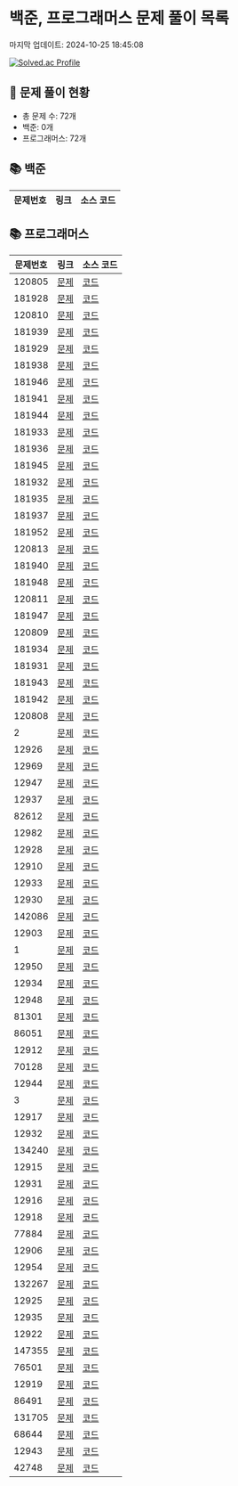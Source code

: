 # 백준, 프로그래머스 문제 풀이 목록

마지막 업데이트: 2024-10-25 18:45:08

[![Solved.ac Profile](http://mazassumnida.wtf/api/v2/generate_badge?boj=200732)](https://solved.ac/200732)

## 🚀 문제 풀이 현황
- 총 문제 수: 72개
- 백준: 0개
- 프로그래머스: 72개

## 📚 백준
| 문제번호 | 링크 | 소스 코드 |
| ----- | ----- | ----- |

## 📚 프로그래머스
| 문제번호 | 링크 | 소스 코드 |
| ----- | ----- | ----- |
|120805|[문제](https://school.programmers.co.kr/learn/courses/30/lessons/120805)|[코드](https://github.com/ljh0808/Codetest/blob/89f9b6322ad9c624ad8f140b596ba5777974eb66/프로그래머스/0/120805. 몫 구하기/몫 구하기.java)|
|181928|[문제](https://school.programmers.co.kr/learn/courses/30/lessons/181928)|[코드](https://github.com/ljh0808/Codetest/blob/89f9b6322ad9c624ad8f140b596ba5777974eb66/프로그래머스/0/181928. 이어 붙인 수/이어 붙인 수.java)|
|120810|[문제](https://school.programmers.co.kr/learn/courses/30/lessons/120810)|[코드](https://github.com/ljh0808/Codetest/blob/89f9b6322ad9c624ad8f140b596ba5777974eb66/프로그래머스/0/120810. 나머지 구하기/나머지 구하기.java)|
|181939|[문제](https://school.programmers.co.kr/learn/courses/30/lessons/181939)|[코드](https://github.com/ljh0808/Codetest/blob/89f9b6322ad9c624ad8f140b596ba5777974eb66/프로그래머스/0/181939. 더 크게 합치기/더 크게 합치기.java)|
|181929|[문제](https://school.programmers.co.kr/learn/courses/30/lessons/181929)|[코드](https://github.com/ljh0808/Codetest/blob/89f9b6322ad9c624ad8f140b596ba5777974eb66/프로그래머스/0/181929. 원소들의 곱과 합/원소들의 곱과 합.java)|
|181938|[문제](https://school.programmers.co.kr/learn/courses/30/lessons/181938)|[코드](https://github.com/ljh0808/Codetest/blob/89f9b6322ad9c624ad8f140b596ba5777974eb66/프로그래머스/0/181938. 두 수의 연산값 비교하기/두 수의 연산값 비교하기.java)|
|181946|[문제](https://school.programmers.co.kr/learn/courses/30/lessons/181946)|[코드](https://github.com/ljh0808/Codetest/blob/89f9b6322ad9c624ad8f140b596ba5777974eb66/프로그래머스/0/181946. 문자열 붙여서 출력하기/문자열 붙여서 출력하기.java)|
|181941|[문제](https://school.programmers.co.kr/learn/courses/30/lessons/181941)|[코드](https://github.com/ljh0808/Codetest/blob/89f9b6322ad9c624ad8f140b596ba5777974eb66/프로그래머스/0/181941. 문자 리스트를 문자열로 변환하기/문자 리스트를 문자열로 변환하기.java)|
|181944|[문제](https://school.programmers.co.kr/learn/courses/30/lessons/181944)|[코드](https://github.com/ljh0808/Codetest/blob/89f9b6322ad9c624ad8f140b596ba5777974eb66/프로그래머스/0/181944. 홀짝 구분하기/홀짝 구분하기.java)|
|181933|[문제](https://school.programmers.co.kr/learn/courses/30/lessons/181933)|[코드](https://github.com/ljh0808/Codetest/blob/89f9b6322ad9c624ad8f140b596ba5777974eb66/프로그래머스/0/181933. flag에 따라 다른 값 반환하기/flag에 따라 다른 값 반환하기.java)|
|181936|[문제](https://school.programmers.co.kr/learn/courses/30/lessons/181936)|[코드](https://github.com/ljh0808/Codetest/blob/89f9b6322ad9c624ad8f140b596ba5777974eb66/프로그래머스/0/181936. 공배수/공배수.java)|
|181945|[문제](https://school.programmers.co.kr/learn/courses/30/lessons/181945)|[코드](https://github.com/ljh0808/Codetest/blob/89f9b6322ad9c624ad8f140b596ba5777974eb66/프로그래머스/0/181945. 문자열 돌리기/문자열 돌리기.java)|
|181932|[문제](https://school.programmers.co.kr/learn/courses/30/lessons/181932)|[코드](https://github.com/ljh0808/Codetest/blob/89f9b6322ad9c624ad8f140b596ba5777974eb66/프로그래머스/0/181932. 코드 처리하기/코드 처리하기.java)|
|181935|[문제](https://school.programmers.co.kr/learn/courses/30/lessons/181935)|[코드](https://github.com/ljh0808/Codetest/blob/89f9b6322ad9c624ad8f140b596ba5777974eb66/프로그래머스/0/181935. 홀짝에 따라 다른 값 반환하기/홀짝에 따라 다른 값 반환하기.java)|
|181937|[문제](https://school.programmers.co.kr/learn/courses/30/lessons/181937)|[코드](https://github.com/ljh0808/Codetest/blob/89f9b6322ad9c624ad8f140b596ba5777974eb66/프로그래머스/0/181937. n의 배수/n의 배수.java)|
|181952|[문제](https://school.programmers.co.kr/learn/courses/30/lessons/181952)|[코드](https://github.com/ljh0808/Codetest/blob/89f9b6322ad9c624ad8f140b596ba5777974eb66/프로그래머스/0/181952. 문자열 출력하기/문자열 출력하기.java)|
|120813|[문제](https://school.programmers.co.kr/learn/courses/30/lessons/120813)|[코드](https://github.com/ljh0808/Codetest/blob/89f9b6322ad9c624ad8f140b596ba5777974eb66/프로그래머스/0/120813. 짝수는 싫어요/짝수는 싫어요.java)|
|181940|[문제](https://school.programmers.co.kr/learn/courses/30/lessons/181940)|[코드](https://github.com/ljh0808/Codetest/blob/89f9b6322ad9c624ad8f140b596ba5777974eb66/프로그래머스/0/181940. 문자열 곱하기/문자열 곱하기.java)|
|181948|[문제](https://school.programmers.co.kr/learn/courses/30/lessons/181948)|[코드](https://github.com/ljh0808/Codetest/blob/89f9b6322ad9c624ad8f140b596ba5777974eb66/프로그래머스/0/181948. 특수문자 출력하기/특수문자 출력하기.java)|
|120811|[문제](https://school.programmers.co.kr/learn/courses/30/lessons/120811)|[코드](https://github.com/ljh0808/Codetest/blob/89f9b6322ad9c624ad8f140b596ba5777974eb66/프로그래머스/0/120811. 중앙값 구하기/중앙값 구하기.java)|
|181947|[문제](https://school.programmers.co.kr/learn/courses/30/lessons/181947)|[코드](https://github.com/ljh0808/Codetest/blob/89f9b6322ad9c624ad8f140b596ba5777974eb66/프로그래머스/0/181947. 덧셈식 출력하기/덧셈식 출력하기.java)|
|120809|[문제](https://school.programmers.co.kr/learn/courses/30/lessons/120809)|[코드](https://github.com/ljh0808/Codetest/blob/89f9b6322ad9c624ad8f140b596ba5777974eb66/프로그래머스/0/120809. 배열 두배 만들기/배열 두배 만들기.java)|
|181934|[문제](https://school.programmers.co.kr/learn/courses/30/lessons/181934)|[코드](https://github.com/ljh0808/Codetest/blob/89f9b6322ad9c624ad8f140b596ba5777974eb66/프로그래머스/0/181934. 조건 문자열/조건 문자열.java)|
|181931|[문제](https://school.programmers.co.kr/learn/courses/30/lessons/181931)|[코드](https://github.com/ljh0808/Codetest/blob/89f9b6322ad9c624ad8f140b596ba5777974eb66/프로그래머스/0/181931. 등차수열의 특정한 항만 더하기/등차수열의 특정한 항만 더하기.java)|
|181943|[문제](https://school.programmers.co.kr/learn/courses/30/lessons/181943)|[코드](https://github.com/ljh0808/Codetest/blob/89f9b6322ad9c624ad8f140b596ba5777974eb66/프로그래머스/0/181943. 문자열 겹쳐쓰기/문자열 겹쳐쓰기.java)|
|181942|[문제](https://school.programmers.co.kr/learn/courses/30/lessons/181942)|[코드](https://github.com/ljh0808/Codetest/blob/89f9b6322ad9c624ad8f140b596ba5777974eb66/프로그래머스/0/181942. 문자열 섞기/문자열 섞기.java)|
|120808|[문제](https://school.programmers.co.kr/learn/courses/30/lessons/120808)|[코드](https://github.com/ljh0808/Codetest/blob/89f9b6322ad9c624ad8f140b596ba5777974eb66/프로그래머스/0/120808. 분수의 덧셈/분수의 덧셈.java)|
|2|[문제](https://school.programmers.co.kr/learn/courses/30/lessons/2)|[코드](https://github.com/ljh0808/Codetest/blob/89f9b6322ad9c624ad8f140b596ba5777974eb66/프로그래머스/0/340206. ［PCCE 기출문제］ 2번 ／ 각도 합치기/［PCCE 기출문제］ 2번 ／ 각도 합치기.java)|
|12926|[문제](https://school.programmers.co.kr/learn/courses/30/lessons/12926)|[코드](https://github.com/ljh0808/Codetest/blob/89f9b6322ad9c624ad8f140b596ba5777974eb66/프로그래머스/1/12926. 시저 암호/시저 암호.java)|
|12969|[문제](https://school.programmers.co.kr/learn/courses/30/lessons/12969)|[코드](https://github.com/ljh0808/Codetest/blob/89f9b6322ad9c624ad8f140b596ba5777974eb66/프로그래머스/1/12969. 직사각형 별찍기/직사각형 별찍기.java)|
|12947|[문제](https://school.programmers.co.kr/learn/courses/30/lessons/12947)|[코드](https://github.com/ljh0808/Codetest/blob/89f9b6322ad9c624ad8f140b596ba5777974eb66/프로그래머스/1/12947. 하샤드 수/하샤드 수.java)|
|12937|[문제](https://school.programmers.co.kr/learn/courses/30/lessons/12937)|[코드](https://github.com/ljh0808/Codetest/blob/89f9b6322ad9c624ad8f140b596ba5777974eb66/프로그래머스/1/12937. 짝수와 홀수/짝수와 홀수.java)|
|82612|[문제](https://school.programmers.co.kr/learn/courses/30/lessons/82612)|[코드](https://github.com/ljh0808/Codetest/blob/89f9b6322ad9c624ad8f140b596ba5777974eb66/프로그래머스/1/82612. 부족한 금액 계산하기/부족한 금액 계산하기.java)|
|12982|[문제](https://school.programmers.co.kr/learn/courses/30/lessons/12982)|[코드](https://github.com/ljh0808/Codetest/blob/89f9b6322ad9c624ad8f140b596ba5777974eb66/프로그래머스/1/12982. 예산/예산.java)|
|12928|[문제](https://school.programmers.co.kr/learn/courses/30/lessons/12928)|[코드](https://github.com/ljh0808/Codetest/blob/89f9b6322ad9c624ad8f140b596ba5777974eb66/프로그래머스/1/12928. 약수의 합/약수의 합.java)|
|12910|[문제](https://school.programmers.co.kr/learn/courses/30/lessons/12910)|[코드](https://github.com/ljh0808/Codetest/blob/89f9b6322ad9c624ad8f140b596ba5777974eb66/프로그래머스/1/12910. 나누어 떨어지는 숫자 배열/나누어 떨어지는 숫자 배열.java)|
|12933|[문제](https://school.programmers.co.kr/learn/courses/30/lessons/12933)|[코드](https://github.com/ljh0808/Codetest/blob/89f9b6322ad9c624ad8f140b596ba5777974eb66/프로그래머스/1/12933. 정수 내림차순으로 배치하기/정수 내림차순으로 배치하기.java)|
|12930|[문제](https://school.programmers.co.kr/learn/courses/30/lessons/12930)|[코드](https://github.com/ljh0808/Codetest/blob/89f9b6322ad9c624ad8f140b596ba5777974eb66/프로그래머스/1/12930. 이상한 문자 만들기/이상한 문자 만들기.java)|
|142086|[문제](https://school.programmers.co.kr/learn/courses/30/lessons/142086)|[코드](https://github.com/ljh0808/Codetest/blob/89f9b6322ad9c624ad8f140b596ba5777974eb66/프로그래머스/1/142086. 가장 가까운 같은 글자/가장 가까운 같은 글자.java)|
|12903|[문제](https://school.programmers.co.kr/learn/courses/30/lessons/12903)|[코드](https://github.com/ljh0808/Codetest/blob/89f9b6322ad9c624ad8f140b596ba5777974eb66/프로그래머스/1/12903. 가운데 글자 가져오기/가운데 글자 가져오기.java)|
|1|[문제](https://school.programmers.co.kr/learn/courses/30/lessons/1)|[코드](https://github.com/ljh0808/Codetest/blob/89f9b6322ad9c624ad8f140b596ba5777974eb66/프로그래머스/1/87389. 나머지가 1이 되는 수 찾기/나머지가 1이 되는 수 찾기.java)|
|12950|[문제](https://school.programmers.co.kr/learn/courses/30/lessons/12950)|[코드](https://github.com/ljh0808/Codetest/blob/89f9b6322ad9c624ad8f140b596ba5777974eb66/프로그래머스/1/12950. 행렬의 덧셈/행렬의 덧셈.java)|
|12934|[문제](https://school.programmers.co.kr/learn/courses/30/lessons/12934)|[코드](https://github.com/ljh0808/Codetest/blob/89f9b6322ad9c624ad8f140b596ba5777974eb66/프로그래머스/1/12934. 정수 제곱근 판별/정수 제곱근 판별.java)|
|12948|[문제](https://school.programmers.co.kr/learn/courses/30/lessons/12948)|[코드](https://github.com/ljh0808/Codetest/blob/89f9b6322ad9c624ad8f140b596ba5777974eb66/프로그래머스/1/12948. 핸드폰 번호 가리기/핸드폰 번호 가리기.java)|
|81301|[문제](https://school.programmers.co.kr/learn/courses/30/lessons/81301)|[코드](https://github.com/ljh0808/Codetest/blob/89f9b6322ad9c624ad8f140b596ba5777974eb66/프로그래머스/1/81301. 숫자 문자열과 영단어/숫자 문자열과 영단어.java)|
|86051|[문제](https://school.programmers.co.kr/learn/courses/30/lessons/86051)|[코드](https://github.com/ljh0808/Codetest/blob/89f9b6322ad9c624ad8f140b596ba5777974eb66/프로그래머스/1/86051. 없는 숫자 더하기/없는 숫자 더하기.java)|
|12912|[문제](https://school.programmers.co.kr/learn/courses/30/lessons/12912)|[코드](https://github.com/ljh0808/Codetest/blob/89f9b6322ad9c624ad8f140b596ba5777974eb66/프로그래머스/1/12912. 두 정수 사이의 합/두 정수 사이의 합.java)|
|70128|[문제](https://school.programmers.co.kr/learn/courses/30/lessons/70128)|[코드](https://github.com/ljh0808/Codetest/blob/89f9b6322ad9c624ad8f140b596ba5777974eb66/프로그래머스/1/70128. 내적/내적.java)|
|12944|[문제](https://school.programmers.co.kr/learn/courses/30/lessons/12944)|[코드](https://github.com/ljh0808/Codetest/blob/89f9b6322ad9c624ad8f140b596ba5777974eb66/프로그래머스/1/12944. 평균 구하기/평균 구하기.java)|
|3|[문제](https://school.programmers.co.kr/learn/courses/30/lessons/3)|[코드](https://github.com/ljh0808/Codetest/blob/89f9b6322ad9c624ad8f140b596ba5777974eb66/프로그래머스/1/68935. 3진법 뒤집기/3진법 뒤집기.java)|
|12917|[문제](https://school.programmers.co.kr/learn/courses/30/lessons/12917)|[코드](https://github.com/ljh0808/Codetest/blob/89f9b6322ad9c624ad8f140b596ba5777974eb66/프로그래머스/1/12917. 문자열 내림차순으로 배치하기/문자열 내림차순으로 배치하기.java)|
|12932|[문제](https://school.programmers.co.kr/learn/courses/30/lessons/12932)|[코드](https://github.com/ljh0808/Codetest/blob/89f9b6322ad9c624ad8f140b596ba5777974eb66/프로그래머스/1/12932. 자연수 뒤집어 배열로 만들기/자연수 뒤집어 배열로 만들기.java)|
|134240|[문제](https://school.programmers.co.kr/learn/courses/30/lessons/134240)|[코드](https://github.com/ljh0808/Codetest/blob/89f9b6322ad9c624ad8f140b596ba5777974eb66/프로그래머스/1/134240. 푸드 파이트 대회/푸드 파이트 대회.java)|
|12915|[문제](https://school.programmers.co.kr/learn/courses/30/lessons/12915)|[코드](https://github.com/ljh0808/Codetest/blob/89f9b6322ad9c624ad8f140b596ba5777974eb66/프로그래머스/1/12915. 문자열 내 마음대로 정렬하기/문자열 내 마음대로 정렬하기.java)|
|12931|[문제](https://school.programmers.co.kr/learn/courses/30/lessons/12931)|[코드](https://github.com/ljh0808/Codetest/blob/89f9b6322ad9c624ad8f140b596ba5777974eb66/프로그래머스/1/12931. 자릿수 더하기/자릿수 더하기.java)|
|12916|[문제](https://school.programmers.co.kr/learn/courses/30/lessons/12916)|[코드](https://github.com/ljh0808/Codetest/blob/89f9b6322ad9c624ad8f140b596ba5777974eb66/프로그래머스/1/12916. 문자열 내 p와 y의 개수/문자열 내 p와 y의 개수.java)|
|12918|[문제](https://school.programmers.co.kr/learn/courses/30/lessons/12918)|[코드](https://github.com/ljh0808/Codetest/blob/89f9b6322ad9c624ad8f140b596ba5777974eb66/프로그래머스/1/12918. 문자열 다루기 기본/문자열 다루기 기본.java)|
|77884|[문제](https://school.programmers.co.kr/learn/courses/30/lessons/77884)|[코드](https://github.com/ljh0808/Codetest/blob/89f9b6322ad9c624ad8f140b596ba5777974eb66/프로그래머스/1/77884. 약수의 개수와 덧셈/약수의 개수와 덧셈.java)|
|12906|[문제](https://school.programmers.co.kr/learn/courses/30/lessons/12906)|[코드](https://github.com/ljh0808/Codetest/blob/89f9b6322ad9c624ad8f140b596ba5777974eb66/프로그래머스/1/12906. 같은 숫자는 싫어/같은 숫자는 싫어.java)|
|12954|[문제](https://school.programmers.co.kr/learn/courses/30/lessons/12954)|[코드](https://github.com/ljh0808/Codetest/blob/89f9b6322ad9c624ad8f140b596ba5777974eb66/프로그래머스/1/12954. x만큼 간격이 있는 n개의 숫자/x만큼 간격이 있는 n개의 숫자.java)|
|132267|[문제](https://school.programmers.co.kr/learn/courses/30/lessons/132267)|[코드](https://github.com/ljh0808/Codetest/blob/89f9b6322ad9c624ad8f140b596ba5777974eb66/프로그래머스/1/132267. 콜라 문제/콜라 문제.java)|
|12925|[문제](https://school.programmers.co.kr/learn/courses/30/lessons/12925)|[코드](https://github.com/ljh0808/Codetest/blob/89f9b6322ad9c624ad8f140b596ba5777974eb66/프로그래머스/1/12925. 문자열을 정수로 바꾸기/문자열을 정수로 바꾸기.java)|
|12935|[문제](https://school.programmers.co.kr/learn/courses/30/lessons/12935)|[코드](https://github.com/ljh0808/Codetest/blob/89f9b6322ad9c624ad8f140b596ba5777974eb66/프로그래머스/1/12935. 제일 작은 수 제거하기/제일 작은 수 제거하기.java)|
|12922|[문제](https://school.programmers.co.kr/learn/courses/30/lessons/12922)|[코드](https://github.com/ljh0808/Codetest/blob/89f9b6322ad9c624ad8f140b596ba5777974eb66/프로그래머스/1/12922. 수박수박수박수박수박수？/수박수박수박수박수박수？.java)|
|147355|[문제](https://school.programmers.co.kr/learn/courses/30/lessons/147355)|[코드](https://github.com/ljh0808/Codetest/blob/89f9b6322ad9c624ad8f140b596ba5777974eb66/프로그래머스/1/147355. 크기가 작은 부분문자열/크기가 작은 부분문자열.java)|
|76501|[문제](https://school.programmers.co.kr/learn/courses/30/lessons/76501)|[코드](https://github.com/ljh0808/Codetest/blob/89f9b6322ad9c624ad8f140b596ba5777974eb66/프로그래머스/1/76501. 음양 더하기/음양 더하기.java)|
|12919|[문제](https://school.programmers.co.kr/learn/courses/30/lessons/12919)|[코드](https://github.com/ljh0808/Codetest/blob/89f9b6322ad9c624ad8f140b596ba5777974eb66/프로그래머스/1/12919. 서울에서 김서방 찾기/서울에서 김서방 찾기.java)|
|86491|[문제](https://school.programmers.co.kr/learn/courses/30/lessons/86491)|[코드](https://github.com/ljh0808/Codetest/blob/89f9b6322ad9c624ad8f140b596ba5777974eb66/프로그래머스/1/86491. 최소직사각형/최소직사각형.java)|
|131705|[문제](https://school.programmers.co.kr/learn/courses/30/lessons/131705)|[코드](https://github.com/ljh0808/Codetest/blob/89f9b6322ad9c624ad8f140b596ba5777974eb66/프로그래머스/1/131705. 삼총사/삼총사.java)|
|68644|[문제](https://school.programmers.co.kr/learn/courses/30/lessons/68644)|[코드](https://github.com/ljh0808/Codetest/blob/89f9b6322ad9c624ad8f140b596ba5777974eb66/프로그래머스/1/68644. 두 개 뽑아서 더하기/두 개 뽑아서 더하기.java)|
|12943|[문제](https://school.programmers.co.kr/learn/courses/30/lessons/12943)|[코드](https://github.com/ljh0808/Codetest/blob/89f9b6322ad9c624ad8f140b596ba5777974eb66/프로그래머스/1/12943. 콜라츠 추측/콜라츠 추측.java)|
|42748|[문제](https://school.programmers.co.kr/learn/courses/30/lessons/42748)|[코드](https://github.com/ljh0808/Codetest/blob/89f9b6322ad9c624ad8f140b596ba5777974eb66/프로그래머스/1/42748. K번째수/K번째수.java)|
